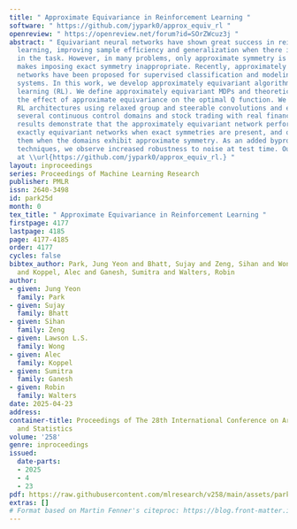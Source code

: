 ```yaml
---
title: " Approximate Equivariance in Reinforcement Learning "
software: " https://github.com/jypark0/approx_equiv_rl "
openreview: " https://openreview.net/forum?id=SOrZWcuz3j "
abstract: " Equivariant neural networks have shown great success in reinforcement
  learning, improving sample efficiency and generalization when there is symmetry
  in the task. However, in many problems, only approximate symmetry is present, which
  makes imposing exact symmetry inappropriate. Recently, approximately equivariant
  networks have been proposed for supervised classification and modeling physical
  systems. In this work, we develop approximately equivariant algorithms in reinforcement
  learning (RL). We define approximately equivariant MDPs and theoretically characterize
  the effect of approximate equivariance on the optimal Q function. We propose novel
  RL architectures using relaxed group and steerable convolutions and experiment on
  several continuous control domains and stock trading with real financial data. Our
  results demonstrate that the approximately equivariant network performs on par with
  exactly equivariant networks when exact symmetries are present, and outperforms
  them when the domains exhibit approximate symmetry. As an added byproduct of these
  techniques, we observe increased robustness to noise at test time. Our code is available
  at \\url{https://github.com/jypark0/approx_equiv_rl.} "
layout: inproceedings
series: Proceedings of Machine Learning Research
publisher: PMLR
issn: 2640-3498
id: park25d
month: 0
tex_title: " Approximate Equivariance in Reinforcement Learning "
firstpage: 4177
lastpage: 4185
page: 4177-4185
order: 4177
cycles: false
bibtex_author: Park, Jung Yeon and Bhatt, Sujay and Zeng, Sihan and Wong, Lawson L.S.
  and Koppel, Alec and Ganesh, Sumitra and Walters, Robin
author:
- given: Jung Yeon
  family: Park
- given: Sujay
  family: Bhatt
- given: Sihan
  family: Zeng
- given: Lawson L.S.
  family: Wong
- given: Alec
  family: Koppel
- given: Sumitra
  family: Ganesh
- given: Robin
  family: Walters
date: 2025-04-23
address:
container-title: Proceedings of The 28th International Conference on Artificial Intelligence
  and Statistics
volume: '258'
genre: inproceedings
issued:
  date-parts:
  - 2025
  - 4
  - 23
pdf: https://raw.githubusercontent.com/mlresearch/v258/main/assets/park25d/park25d.pdf
extras: []
# Format based on Martin Fenner's citeproc: https://blog.front-matter.io/posts/citeproc-yaml-for-bibliographies/
---
```

